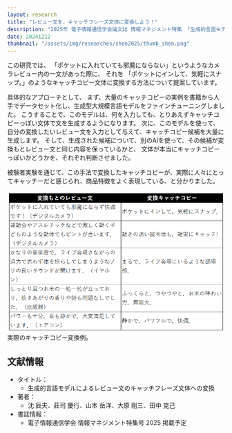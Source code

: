```yaml
---
layout: research
title: "レビュー文を、キャッチフレーズ文体に変換しよう！"
description: "2025年 電子情報通信学会論文誌 情報マネジメント特集 「生成的言語モデルによるレビュー文のキャッチフレーズ文体への変換」"
date: 20241212
thumbnail: "/assets/img/researches/shen2025/thumb_shen.png"
---
```


この研究では、
「ポケットに入れていても邪魔にならない」というようなカメラレビュー内の一文があった際に、
それを
「ポケットにインして、気軽にスナップ。」のようなキャッチコピー文体に変換する方法について提案しています。

具体的なアプローチとして、
まず、大量のキャッチコピーの実例を書籍から人手でデータセット化し、生成型大規模言語モデルをファインチューニングしました。
こうすることで、このモデルは、何を入力しても、とりあえずキャッチコピーっぽい文体で文を生成するようになります。
次に、このモデルを使って、自分の変換したいレビュー文を入力として与えて、キャッチコピー候補を大量に生成します。
そして、生成された候補について、別のAIを使って、その候補が変換もとレビュー文と同じ内容を保っているかと、
文体が本当にキャッチコピーっぽいかどうかを、それぞれ判断させました。

被験者実験を通じて、この手法で変換したキャッチコピーが、実際に人々にとってキャッチーだと感じられ、商品特徴をよく表現している、と分かりました。

![図](/assets/img/researches/shen2025/shen1.png "実際のキャッチコピー変換例")
実際のキャッチコピー変換例。



## 文献情報
- タイトル：
    - 生成的言語モデルによるレビュー文のキャッチフレーズ文体への変換
- 著者：
    - 沈 辰夫、莊司 慶行、山本 岳洋、大原 剛三、田中 克己
- 書誌情報：
    - 電子情報通信学会 情報マネジメント特集号 2025 掲載予定
